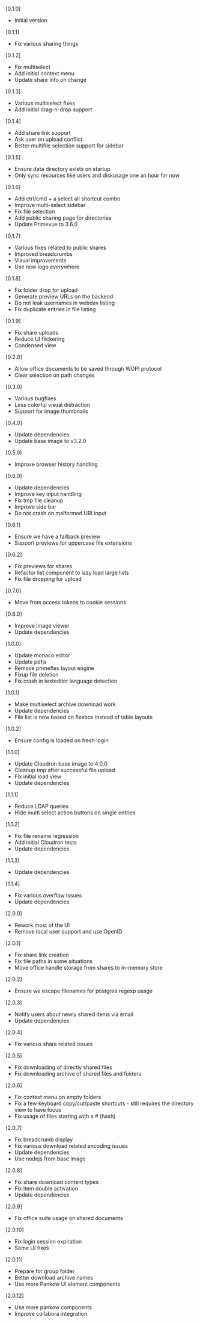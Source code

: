 [0.1.0]
* Initial version

[0.1.1]
* Fix various sharing things

[0.1.2]
* Fix multiselect
* Add initial context menu
* Update share info on change

[0.1.3]
* Various multiselect fixes
* Add initial drag-n-drop support

[0.1.4]
* Add share link support
* Ask user on upload conflict
* Better multifile selection support for sidebar

[0.1.5]
* Ensure data directory exists on startup
* Only sync resources like users and diskusage one an hour for now

[0.1.6]
* Add ctrl/cmd + a select all shortcut combo
* Improve multi-select sidebar
* Fix file selection
* Add public sharing page for directories
* Update Primevue to 3.6.0

[0.1.7]
* Various fixes related to public shares
* Improved breadcrumbs
* Visual improvements
* Use new logo everywhere

[0.1.8]
* Fix folder drop for upload
* Generate preview URLs on the backend
* Do not leak usernames in webdav listing
* Fix duplicate entries in file listing

[0.1.9]
* Fix share uploads
* Reduce UI flickering
* Condensed view

[0.2.0]
* Allow office documents to be saved through WOPI protocol
* Clear selection on path changes

[0.3.0]
* Various bugfixes
* Less colorful visual distraction
* Support for image thumbnails

[0.4.0]
* Update dependencies
* Update base image to v3.2.0

[0.5.0]
* Improve browser history handling

[0.6.0]
* Update dependencies
* Improve key input handling
* Fix tmp file cleanup
* Improve side bar
* Do not crash on malformed URI input

[0.6.1]
* Ensure we have a fallback preview
* Support previews for uppercase file extensions

[0.6.2]
* Fix previews for shares
* Refactor list component to lazy load large lists
* Fix file dropping for upload

[0.7.0]
* Move from access tokens to cookie sessions

[0.8.0]
* Improve Image viewer
* Update dependencies

[1.0.0]
* Update monaco editor
* Update pdfjs
* Remove primeflex layout engine
* Fixup file deletion
* Fix crash in texteditor language detection

[1.0.1]
* Make multiselect archive download work
* Update dependencies
* File list is now based on flexbox instead of table layouts

[1.0.2]
* Ensure config is loaded on fresh login

[1.1.0]
* Update Cloudron base image to 4.0.0
* Cleanup tmp after successful file upload
* Fix initial load view
* Update dependencies

[1.1.1]
* Reduce LDAP queries
* Hide multi select action buttons on single entries

[1.1.2]
* Fix file rename regression
* Add initial Cloudron tests
* Update dependencies

[1.1.3]
* Update dependencies

[1.1.4]
* Fix various overflow issues
* Update dependencies

[2.0.0]
* Rework most of the UI
* Remove local user support and use OpenID

[2.0.1]
* Fix share link creation
* Fix file paths in some situations
* Move office handle storage from shares to in-memory store

[2.0.2]
* Ensure we escape filenames for postgres regexp usage

[2.0.3]
* Notify users about newly shared items via email
* Update dependencies

[2.0.4]
* Fix various share related issues

[2.0.5]
* Fix downloading of directly shared files
* Fix downloading archive of shared files and folders

[2.0.6]
* Fix context menu on empty folders
* Fix a few keyboard copy/cut/paste shortcuts - still requires the directory view to have focus
* Fix usage of files starting with a # (hash)

[2.0.7]
* Fix breadcrumb display
* Fix various download related encoding issues
* Update dependencies
* Use nodejs from base image

[2.0.8]
* Fix share download content types
* Fix item double activation
* Update dependencies

[2.0.9]
* Fix office suite usage on shared documents

[2.0.10]
* Fix login session expiration
* Some UI fixes

[2.0.11]
* Prepare for group folder
* Better download archive names
* Use more Pankow UI element components

[2.0.12]
* Use more pankow components
* Improve collabora integration

